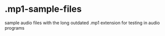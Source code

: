 # .mp1-sample-files
sample audio files with the long outdated .mp1 extension for testing in audio programs
